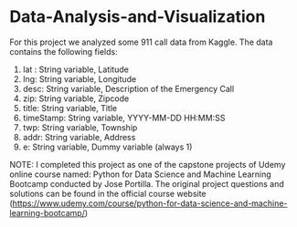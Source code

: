 # Data-Analysis-and-Visualization

For this project we analyzed some 911 call data from Kaggle. The data contains the following fields:

1. lat : String variable, Latitude
2. lng: String variable, Longitude
3. desc: String variable, Description of the Emergency Call
4. zip: String variable, Zipcode
5. title: String variable, Title
6. timeStamp: String variable, YYYY-MM-DD HH:MM:SS
7. twp: String variable, Township
8. addr: String variable, Address
9. e: String variable, Dummy variable (always 1)


NOTE: I completed this project as one of the capstone projects of Udemy online course named: Python for Data Science and Machine Learning Bootcamp conducted by Jose Portilla. The original project questions and solutions can be found in the official course website (https://www.udemy.com/course/python-for-data-science-and-machine-learning-bootcamp/)
